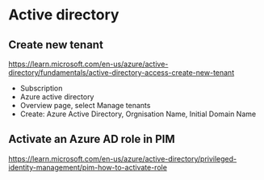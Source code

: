 # Active directory

## Create new tenant
https://learn.microsoft.com/en-us/azure/active-directory/fundamentals/active-directory-access-create-new-tenant
- Subscription
- Azure active directory
- Overview page, select Manage tenants
- Create: Azure Active Directory, Orgnisation Name, Initial Domain Name

## Activate an Azure AD role in PIM
https://learn.microsoft.com/en-us/azure/active-directory/privileged-identity-management/pim-how-to-activate-role

